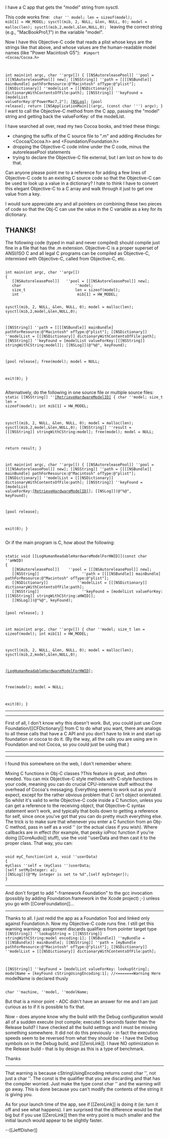 I have a C app that gets the "model" string from sysctl.

This code works fine:
<code>
char '' model;
len = sizeof(model);
mib[1] = HW_MODEL;
	sysctl(mib, 2, NULL, &len, NULL, 0);
	model = malloc(len);
	sysctl(mib,2,model,&len,NULL,0);
</code>
leaving the correct string (e.g., "MacBookPro1,1") in the variable "model".

Now I have this Objective-C code that reads a plist whose keys are the strings like that above, and whose values are the human-readable model names (like "Power Macintosh G5"):
<code>
#import <Cocoa/Cocoa.h>

int main(int argc, char ''argv[])
{
	[[NSAutoreleasePool]] ''pool = [[[NSAutoreleasePool]] new];
	[[NSString]] ''path = [[[[NSBundle]] mainBundle] pathForResource:@"Macintosh" ofType:@"plist"];
	[[NSDictionary]] ''modelList = [[[NSDictionary]] dictionaryWithContentsOfFile:path];
	[[NSString]] ''keyFound = [modelList valueForKey:@"PowerMac7,2"];
	[[NSLog]](keyFound);
	[pool release];	
    return [[NSApplicationMain]](argc,  (const char ''') argv);
}
</code>
I want to call the Objective-C method from the C app, passing the "model" string and getting back the valueForKey: of the modelList.

I have searched all over, read my two Cocoa books, and tried these things:
- changing the suffix of the C source file to ".m" and adding #includes for <Cocoa/Cocoa.h> and <Foundation/Foundation.h>
- dropping the Objective-C code inline under the C code, minus the autoreleasePool statements
- trying to declare the Objective-C file external, but I am lost on how to do that.

Can anyone please point me to a reference for adding a few lines of Objective-C code to an existing C source code so that the Objective-C can be used to look up a value in a dictionary? I hate to think I have to convert this elegant Objective-C to a C array and walk through it just to get one value from a key.

I would sure appreciate any and all pointers on combining these two pieces of code so that the Obj-C can use the value in the C variable as a key for its dictionary.

THANKS!
----
The following code (typed in mail and never compiled) should compile just fine in a file that has the .m extension.
Objective-C is a proper superset of ANSI/ISO C and all legal C programs can be compiled as Objective-C, intermixed with Objective-C, called from Objective-C, etc.

<code>
int main(int argc, char ''argv[])
{
   [[NSAutoreleasePool]]   ''pool = [[[NSAutoreleasePool]] new];
   char                        ''model;
   size_t                      len = sizeof(model);
   int                          mib[1] = HW_MODEL;

   sysctl(mib, 2, NULL, &len, NULL, 0);
   model = malloc(len);
   sysctl(mib,2,model,&len,NULL,0);

   [[NSString]]                   ''path = [[[[NSBundle]] mainBundle] pathForResource:@"Macintosh" ofType:@"plist"];
   [[NSDictionary]]             ''modelList = [[[NSDictionary]] dictionaryWithContentsOfFile:path];
   [[NSString]]                   ''keyFound = [modelList valueForKey:[[[NSString]] stringWithCString:model]];
   [[NSLog]](@"%@", keyFound);

   [pool release];
   free(model);
   model  = NULL;

   exit(0);
}	
</code>

Alternatively, do the following in one source file or multiple source files:
<code>
static [[NSString]] ''[[RetrieveHardwareModelID]]()
{
   char                        ''model;
   size_t                      len = sizeof(model);
   int                          mib[1] = HW_MODEL;
 
   sysctl(mib, 2, NULL, &len, NULL, 0);
   model = malloc(len);
   sysctl(mib,2,model,&len,NULL,0);
   [[NSString]]                  ''result = [[[NSString]] stringWithCString:model];
   free(model);
   model  = NULL;

  return result;
}


int main(int argc, char ''argv[])
{
   [[NSAutoreleasePool]]    ''pool = [[[NSAutoreleasePool]] new];
   [[NSString]]                   ''path = [[[[NSBundle]] mainBundle] pathForResource:@"Macintosh" ofType:@"plist"];
   [[NSDictionary]]             ''modelList = [[[NSDictionary]] dictionaryWithContentsOfFile:path];
   [[NSString]]                   ''keyFound = [modelList valueForKey:[[RetrieveHardwareModelID]]()];
   [[NSLog]](@"%@", keyFound);

   [pool release];

   exit(0);
}	
</code>

Or if the main program is C, how about the following:

<code>
static void [[LogHumanReadableHardwareModelForHWID]](const char ''aHWID)
{
   [[NSAutoreleasePool]]    ''pool = [[[NSAutoreleasePool]] new];
   [[NSString]]                   ''path = [[[[NSBundle]] mainBundle] pathForResource:@"Macintosh" ofType:@"plist"];
   [[NSDictionary]]             ''modelList = [[[NSDictionary]] dictionaryWithContentsOfFile:path];
   [[NSString]]                   ''keyFound = [modelList valueForKey:[[[NSString]] stringWithCString:aHWID]];
   [[NSLog]](@"%@", keyFound);

   [pool release];
}

int main(int argc, char ''argv[])
{
   char                        ''model;
   size_t                      len = sizeof(model);
   int                          mib[1] = HW_MODEL;
 
   sysctl(mib, 2, NULL, &len, NULL, 0);
   model = malloc(len);
   sysctl(mib,2,model,&len,NULL,0);

   [[LogHumanReadableHardwareModelForHWID]](model);

   free(model);
   model  = NULL;

   exit(0);
}
</code>

----
----

First of all, I don't know why this doesn't work.  But, you could just use Core Foundation/[[CFDictionary]] from C to do what you want, there are analogs to all these calls that have a C API and you don't have to link in and start up foundation or cocoa to do it.  (By the way, all the calls you are using are in Foundation and not Cocoa, so you could just be using that.)

----
----

I found this somewhere on the web, I don't remember where:

Mixing C functions in Obj-C classes
?This feature is great, and often needed. You can mix Objective-C style methods with C-style functions in your code, meaning you can do crucial CPU-intensive stuff without the overhead of Cocoa's messaging. Everything seems to work out as you'd expect, except for the rather obvious problem that C isn't object orientated. So whilst it's valid to write Objective-C code inside a C function, unless you can get a reference to the receiving object, that Objective-C syntax statement won't work, and typically that boils down to getting a reference for self, since once you've got that you can do pretty much everything else. The trick is to make sure that whenever you enter a C function from an Obj-C method, pass in self as a void '' (or the actual class if you wish). Where callbacks are in effect (for example, that pesky ioProc function if you're doing [[CoreAudio]] stuff), use the void ''userData and then cast it to the proper class. That way, you can:

<code>
void myC_function(int a, void ''userData) 
{
myClass ''self = (myClass '')userData;
[self setMyInteger: a];
[[NSLog]](@"My integer is set to %d",[self myInteger]);
}
</code>

----
And don't forget to add "-framework Foundation" to the gcc invocation (possibly by adding Foundation.framework in the Xcode project) ;-) unless you go with [[CoreFoundation]]...

----

Thanks to all. I just redid the app as a Foundation Tool and linked only against Foundation.h.
Now my Objective-C code runs fine. I still get this warning
warning: assignment discards qualifiers from pointer target type
<code>
[[NSString]] ''lookupString = [[[NSString]] stringWithCString:model encoding:1];
[[NSBundle]] ''myBundle = [[[NSBundle]] mainBundle];
[[NSString]] ''path = [myBundle pathForResource:@"Macintosh" ofType:@"plist"];
[[NSDictionary]] ''modelList = [[[NSDictionary]] dictionaryWithContentsOfFile:path];
	
[[NSString]] ''keyFound = [modelList valueForKey: lookupString];
modelName = [keyFound cStringUsingEncoding:1]; //<=======Warning Here
</code>
modelName is declared thusly

<code>
char ''machine, ''model, ''modelName;
</code>

But that is a minor point - ADC didn't have an answer for me and I am just curious as to if it is possible to fix that.

Now - does anyone know why the build with the Debug configuration would all of a sudden execute (not compile; execute) 5 seconds faster than the Release build? I have checked all the build settings and I must be missing something somewhere. It did not do this previously - in fact the execution speeds seem to be reversed from what they should be - I have the Debug symbols on in the Debug build, and [[ZeroLink]]. I have NO optimization in the Release build - that is by design as this is a type of benchmark.

Thanks

----

That warning is because cStringUsingEncoding returns const char '', not just a char ''.  The const is the qualifier that you are discarding and that has the compiler worried.  Just make the type const char '' and the warning will go away.  This is done because you can't modify the contents of the string it is giving you.

As for your launch time of the app, see if [[ZeroLink]] is doing it (ie:  turn it off and see what happens).  I am surprised that the difference would be that big but if you use [[ZeroLink]] then the entry point is much smaller and the initial launch would appear to be slightly faster.

--[[JeffDisher]]